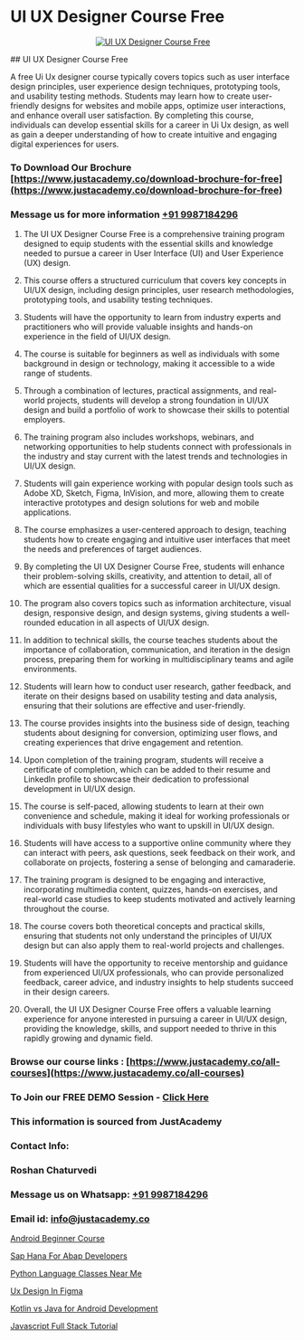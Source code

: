# UI UX Designer Course Free

<p align="center">
  <a href="https://justacademy.co/all-courses">
    <img src="https://i.ibb.co/P5KtSQ2/ui-ux.png" alt="UI UX Designer Course Free">
  </a>
</p>
## UI UX Designer Course Free

A free Ui Ux designer course typically covers topics such as user interface design principles, user experience design techniques, prototyping tools, and usability testing methods. Students may learn how to create user-friendly designs for websites and mobile apps, optimize user interactions, and enhance overall user satisfaction. By completing this course, individuals can develop essential skills for a career in Ui Ux design, as well as gain a deeper understanding of how to create intuitive and engaging digital experiences for users.
### To Download Our Brochure [https://www.justacademy.co/download-brochure-for-free](https://www.justacademy.co/download-brochure-for-free)
### Message us for more information [+91 9987184296](https://api.whatsapp.com/send?phone=919987184296)
1) The UI UX Designer Course Free is a comprehensive training program designed to equip students with the essential skills and knowledge needed to pursue a career in User Interface (UI) and User Experience (UX) design.

2) This course offers a structured curriculum that covers key concepts in UI/UX design, including design principles, user research methodologies, prototyping tools, and usability testing techniques.

3) Students will have the opportunity to learn from industry experts and practitioners who will provide valuable insights and hands-on experience in the field of UI/UX design.

4) The course is suitable for beginners as well as individuals with some background in design or technology, making it accessible to a wide range of students.

5) Through a combination of lectures, practical assignments, and real-world projects, students will develop a strong foundation in UI/UX design and build a portfolio of work to showcase their skills to potential employers.

6) The training program also includes workshops, webinars, and networking opportunities to help students connect with professionals in the industry and stay current with the latest trends and technologies in UI/UX design.

7) Students will gain experience working with popular design tools such as Adobe XD, Sketch, Figma, InVision, and more, allowing them to create interactive prototypes and design solutions for web and mobile applications.

8) The course emphasizes a user-centered approach to design, teaching students how to create engaging and intuitive user interfaces that meet the needs and preferences of target audiences.

9) By completing the UI UX Designer Course Free, students will enhance their problem-solving skills, creativity, and attention to detail, all of which are essential qualities for a successful career in UI/UX design.

10) The program also covers topics such as information architecture, visual design, responsive design, and design systems, giving students a well-rounded education in all aspects of UI/UX design.

11) In addition to technical skills, the course teaches students about the importance of collaboration, communication, and iteration in the design process, preparing them for working in multidisciplinary teams and agile environments.

12) Students will learn how to conduct user research, gather feedback, and iterate on their designs based on usability testing and data analysis, ensuring that their solutions are effective and user-friendly.

13) The course provides insights into the business side of design, teaching students about designing for conversion, optimizing user flows, and creating experiences that drive engagement and retention.

14) Upon completion of the training program, students will receive a certificate of completion, which can be added to their resume and LinkedIn profile to showcase their dedication to professional development in UI/UX design.

15) The course is self-paced, allowing students to learn at their own convenience and schedule, making it ideal for working professionals or individuals with busy lifestyles who want to upskill in UI/UX design.

16) Students will have access to a supportive online community where they can interact with peers, ask questions, seek feedback on their work, and collaborate on projects, fostering a sense of belonging and camaraderie.

17) The training program is designed to be engaging and interactive, incorporating multimedia content, quizzes, hands-on exercises, and real-world case studies to keep students motivated and actively learning throughout the course.

18) The course covers both theoretical concepts and practical skills, ensuring that students not only understand the principles of UI/UX design but can also apply them to real-world projects and challenges.

19) Students will have the opportunity to receive mentorship and guidance from experienced UI/UX professionals, who can provide personalized feedback, career advice, and industry insights to help students succeed in their design careers.

20) Overall, the UI UX Designer Course Free offers a valuable learning experience for anyone interested in pursuing a career in UI/UX design, providing the knowledge, skills, and support needed to thrive in this rapidly growing and dynamic field.

### Browse our course links : [https://www.justacademy.co/all-courses](https://www.justacademy.co/all-courses) 
### To Join our FREE DEMO Session - [Click Here](https://www.justacademy.co/register-for-course-demo)


### This information is sourced from JustAcademy
### Contact Info:
### Roshan Chaturvedi
### Message us on Whatsapp: [+91 9987184296](https://api.whatsapp.com/send?phone=919987184296)
### Email id: [info@justacademy.co](mailto:info@justacademy.co)
                
[Android Beginner Course](https://www.linkedin.com/pulse/android-beginner-course-justacademy-0hlvc/)

[Sap Hana For Abap Developers](https://www.linkedin.com/pulse/sap-hana-abap-developers-justacademy-hyderabad-7ybmc/)

[Python Language Classes Near Me](https://medium.com/@justacademytraining/python-language-classes-near-me-df28cf762114)

[Ux Design In Figma](https://medium.com/@abhidnya.1068/ux-design-in-figma-b5afedd21893)

[Kotlin vs Java for Android Development](https://justacademyin.github.io/justacademy/kotlin-vs-java-for-android-development)

[Javascript Full Stack Tutorial](https://justacademyin.github.io/Articles/Javascript-Full-Stack-Tutorial)

